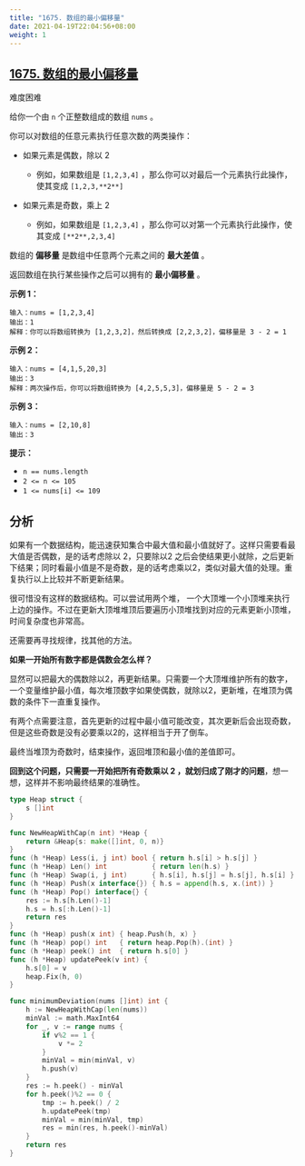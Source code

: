 ```yaml
---
title: "1675. 数组的最小偏移量"
date: 2021-04-19T22:04:56+08:00
weight: 1
---
```


## [1675. 数组的最小偏移量](https://leetcode-cn.com/problems/minimize-deviation-in-array/)

难度困难

给你一个由 `n` 个正整数组成的数组 `nums` 。

你可以对数组的任意元素执行任意次数的两类操作：

- 如果元素是偶数，除以 2

    - 例如，如果数组是 `[1,2,3,4]` ，那么你可以对最后一个元素执行此操作，使其变成 `[1,2,3,**2**]`

- 如果元素是奇数，乘上 2

    - 例如，如果数组是 `[1,2,3,4]` ，那么你可以对第一个元素执行此操作，使其变成 `[**2**,2,3,4]`

数组的 **偏移量** 是数组中任意两个元素之间的 **最大差值** 。

返回数组在执行某些操作之后可以拥有的 **最小偏移量** 。

**示例 1：**

```
输入：nums = [1,2,3,4]
输出：1
解释：你可以将数组转换为 [1,2,3,2]，然后转换成 [2,2,3,2]，偏移量是 3 - 2 = 1
```

**示例 2：**

```
输入：nums = [4,1,5,20,3]
输出：3
解释：两次操作后，你可以将数组转换为 [4,2,5,5,3]，偏移量是 5 - 2 = 3
```

**示例 3：**

```
输入：nums = [2,10,8]
输出：3
```

**提示：**

- `n == nums.length`
- `2 <= n <= 105`
- `1 <= nums[i] <= 109`

## 分析

如果有一个数据结构，能迅速获知集合中最大值和最小值就好了。这样只需要看最大值是否偶数，是的话考虑除以 2，只要除以2 之后会使结果更小就除，之后更新下结果；同时看最小值是不是奇数，是的话考虑乘以2，类似对最大值的处理。重复执行以上比较并不断更新结果。

很可惜没有这样的数据结构。可以尝试用两个堆， 一个大顶堆一个小顶堆来执行上边的操作。不过在更新大顶堆堆顶后要遍历小顶堆找到对应的元素更新小顶堆，时间复杂度也非常高。

还需要再寻找规律，找其他的方法。

**如果一开始所有数字都是偶数会怎么样？**

显然可以把最大的偶数除以2，再更新结果。只需要一个大顶堆维护所有的数字，一个变量维护最小值，每次堆顶数字如果使偶数，就除以2，更新堆，在堆顶为偶数的条件下一直重复操作。

有两个点需要注意，首先更新的过程中最小值可能改变，其次更新后会出现奇数，但是这些奇数是没有必要乘以2的，这样相当于开了倒车。

最终当堆顶为奇数时，结束操作，返回堆顶和最小值的差值即可。

**回到这个问题，只需要一开始把所有奇数乘以 2 ，就划归成了刚才的问题**，想一想，这样并不影响最终结果的准确性。

```go
type Heap struct {
	s []int
}

func NewHeapWithCap(n int) *Heap {
	return &Heap{s: make([]int, 0, n)}
}
func (h *Heap) Less(i, j int) bool { return h.s[i] > h.s[j] }
func (h *Heap) Len() int           { return len(h.s) }
func (h *Heap) Swap(i, j int)      { h.s[i], h.s[j] = h.s[j], h.s[i] }
func (h *Heap) Push(x interface{}) { h.s = append(h.s, x.(int)) }
func (h *Heap) Pop() interface{} {
	res := h.s[h.Len()-1]
	h.s = h.s[:h.Len()-1]
	return res
}
func (h *Heap) push(x int) { heap.Push(h, x) }
func (h *Heap) pop() int   { return heap.Pop(h).(int) }
func (h *Heap) peek() int  { return h.s[0] }
func (h *Heap) updatePeek(v int) {
	h.s[0] = v
	heap.Fix(h, 0)
}

func minimumDeviation(nums []int) int {
	h := NewHeapWithCap(len(nums))
	minVal := math.MaxInt64
	for _, v := range nums {
		if v%2 == 1 {
			v *= 2
		}
		minVal = min(minVal, v)
		h.push(v)
	}
	res := h.peek() - minVal
	for h.peek()%2 == 0 {
		tmp := h.peek() / 2
		h.updatePeek(tmp)
		minVal = min(minVal, tmp)
		res = min(res, h.peek()-minVal)
	}
	return res
}
```
